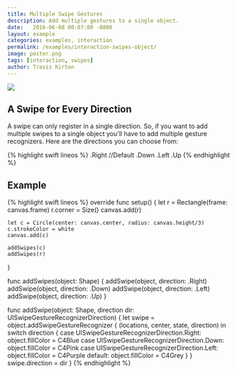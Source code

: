```yaml
---
title: Multiple Swipe Gestures
description: Add multiple gestures to a single object.
date:   2016-06-08 00:07:00 -0800
layout: example
categories: examples, interaction
permalink: /examples/interaction-swipes-object/
image: poster.png
tags: [interaction, swipes]
author: Travis Kirton
---
```

![](swipes-object.png)

## A Swipe for Every Direction
A swipe can only register in a single direction. So, if you want to add multiple swipes to a single object you'll have to add multiple gesture recognizers. Here are the directions you can choose from:

{% highlight swift lineos %}
.Right //Default
.Down
.Left
.Up
{% endhighlight %}

## Example
{% highlight swift lineos %}
override func setup() {
    let r = Rectangle(frame: canvas.frame)
    r.corner = Size()
    canvas.add(r)

    let c = Circle(center: canvas.center, radius: canvas.height/3)
    c.strokeColor = white
    canvas.add(c)

    addSwipes(c)
    addSwipes(r)
}

func addSwipes(object: Shape) {
    addSwipe(object, direction: .Right)
    addSwipe(object, direction: .Down)
    addSwipe(object, direction: .Left)
    addSwipe(object, direction: .Up)
}

func addSwipe(object: Shape, direction dir: UISwipeGestureRecognizerDirection) {
    let swipe = object.addSwipeGestureRecognizer { (locations, center, state, direction) in
        switch direction {
        case UISwipeGestureRecognizerDirection.Right:
            object.fillColor = C4Blue
        case UISwipeGestureRecognizerDirection.Down:
            object.fillColor = C4Pink
        case UISwipeGestureRecognizerDirection.Left:
            object.fillColor = C4Purple
        default:
            object.fillColor = C4Grey
        }
    }
    swipe.direction = dir
}
{% endhighlight %}
